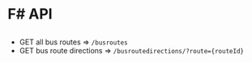 # F# API

## 

### 

* GET all bus routes => ```/busroutes```
* GET bus route directions => ```/busroutedirections/?route={routeId}```

